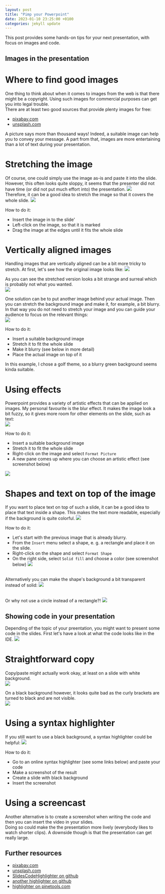 ```yaml
---
layout: post
title: "Pimp your Powerpoint"
date: 2023-01-10 23:25:00 +0100
categories: jekyll update
---
```


This post provides some hands-on tips for your next presentation, with focus on images and code.

## Images in the presentation

# Where to find good images
One thing to think about when it comes to images from the web is that there might be a copyright. Using such images for commercial purposes can get you into legal trouble.<br>
There are at least two good sources that provide plenty images for free:

* [pixabay.com](http://www.pixabay.com)
* [unsplash.com](http://www.unsplash.com)

A picture says more than thousand ways! Indeed, a suitable image can help you to convey your message. A part from that, images are more entertaining than a lot of text during your presentation.

# Stretching the image
Of course, one could simply use the image as-is and paste it into the slide. However, this often looks quite sloppy, it seems that the presenter did not have time (or did not put much effort into) the presentation.
![](/assets/pimp-ppt/01-image-dump-small.png)
<br>Therefore, it can be a good idea to stretch the image so that it covers the whole slide.
![](/assets/pimp-ppt/02-image-stretched-small.png)

How to do it:

* Insert the image in to the slide'
* Left-click on the image, so that it is marked
* Drag the image at the edges until it fits the whole slide 

# Vertically aligned images
Handling images that are vertically aligned can be a bit more tricky to stretch. At first, let's see how the original image looks like:
![](/assets/pimp-ppt/03-vertical-image-original-small.png)

As you can see the stretched version looks a bit strange and surreal which is probably not what you wanted.<br>
![](/assets/pimp-ppt/04-image-vertical-stretched-small.png)

One solution can be to put another image behind your actual image. Then you can stretch the background image and make it, for example, a bit blurry.<br>
In that way you do not need to stretch your image and you can guide your audience to focus on the relevant things:<br>
![](/assets/pimp-ppt/05-image-vertical-blurred-background-small.png)

How to do it:

* Insert a suitable background image
* Stretch it to fit the whole slide
* Make it blurry (see below in more detail)
* Place the actual image on top of it

In this example, I chose a golf theme, so a blurry green background seems kinda suitable.

# Using effects
Powerpoint provides a variety of artistic effects that can be applied on images. My personal favourite is the blur effect. It makes the image look a bit fuzzy, so it gives more room for other elements on the slide, such as text:<br>
![](/assets/pimp-ppt/06-image-blur-small.png)

How to do it:

* Insert a suitable background image
* Stretch it to fit the whole slide
* Right-click on the image and select `Format Picture`
* A new pane comes up where you can choose an artistic effect (see screenshot below)

![](/assets/pimp-ppt/07-artistic-effect-small.png)

# Shapes and text on top of the image
If you want to place text on top of such a slide, it can be a good idea to place that text inside a shape. This makes the text more readable, especially if the background is quite colorful.
![](/assets/pimp-ppt/08-shape-over-image-solid.png)

How to do it:

* Let's start with the previous image that is already blurry.
* From the `Insert` menu select a shape, e. g. a rectangle and place it on the slide.
* Right-click on the shape and select `Format Shape`
* On the right side, select `Solid fill` and choose a color (see screenshot below)
![](/assets/pimp-ppt/09-shape-solid-color.png)

<br>Alternatively you can make the shape's background a bit transparent instead of solid:
![](/assets/pimp-ppt/10-shape-over-image-transparent.png)

<br>Or why not use a circle instead of a rectangle?!
![](/assets/pimp-ppt/11-shape-over-image-circle.png)


## Showing code in your presentation
Depending of the topic of your preentation, you might want to present some code in the slides.
First let's have a look at what the code looks like in the IDE.
![](/assets/pimp-ppt/12-original-code-from-intellij.png)
 
# Straightforward copy
Copy/paste might actually work okay, at least on a slide with white background.<br>
![](/assets/pimp-ppt/13-code-on-white-slide.png)

On a black background however, it looks quite bad as the curly brackets are turned to black and are not visible.<br>
![](/assets/pimp-ppt/14-code-on-black-slide.png)

# Using a syntax highlighter
If you still want to use a black background, a syntax highlighter could be helpful:
![](/assets/pimp-ppt/15-code-from-highlighter.png)

How to do it:

* Go to an online syntax highlighter (see some links below) and paste your code
* Make a screenshot of the result
* Create a slide with black background
* Insert the screenshot

# Using a screencast
Another alternative is to create a screenshot when writing the code and then you can insert the video in your slides.<br>
Doing so could make the the presentation more lively (everybody likes to watch shorter clips). A downside though is that the presentation can get really large.

## Further resources

* [pixabay.com](http://www.pixabay.com)
* [unsplash.com](http://www.unsplash.com)
* [SlidesCodeHighlighter on github](https://romannurik.github.io/SlidesCodeHighlighter)
* [another highlighter on github](https://emn178.github.io/online-tools/syntax_highlight.html)
* [highlighter on pinetools.com](https://pinetools.com/syntax-highlighter)
